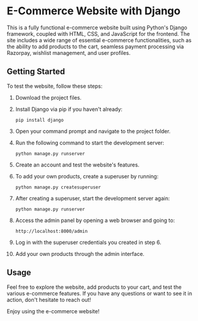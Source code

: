 # E-Commerce Website with Django

This is a fully functional e-commerce website built using Python's Django framework, coupled with HTML, CSS, and JavaScript for the frontend. The site includes a wide range of essential e-commerce functionalities, such as the ability to add products to the cart, seamless payment processing via Razorpay, wishlist management, and user profiles.

## Getting Started

To test the website, follow these steps:

1. Download the project files.

2. Install Django via pip if you haven't already:
   ```
   pip install django
   ```

3. Open your command prompt and navigate to the project folder.

4. Run the following command to start the development server:
   ```
   python manage.py runserver
   ```

5. Create an account and test the website's features.

6. To add your own products, create a superuser by running:
   ```
   python manage.py createsuperuser
   ```

7. After creating a superuser, start the development server again:
   ```
   python manage.py runserver
   ```

8. Access the admin panel by opening a web browser and going to:
   ```
   http://localhost:8000/admin
   ```

9. Log in with the superuser credentials you created in step 6.

10. Add your own products through the admin interface.

## Usage

Feel free to explore the website, add products to your cart, and test the various e-commerce features. If you have any questions or want to see it in action, don't hesitate to reach out!

Enjoy using the e-commerce website!
